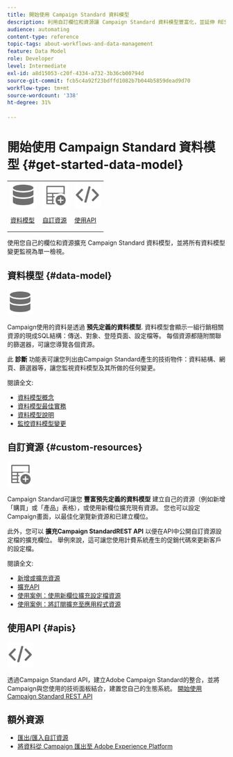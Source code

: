 ```yaml
---
title: 開始使用 Campaign Standard 資料模型
description: 利用自訂欄位和資源讓 Campaign Standard 資料模型豐富化，並延伸 REST API 以公開延伸的欄位。
audience: automating
content-type: reference
topic-tags: about-workflows-and-data-management
feature: Data Model
role: Developer
level: Intermediate
exl-id: a8d15053-c20f-4334-a732-3b36cb00794d
source-git-commit: fcb5c4a92f23bdffd1082b7b044b5859dead9d70
workflow-type: tm+mt
source-wordcount: '338'
ht-degree: 31%

---
```


# 開始使用 Campaign Standard 資料模型 {#get-started-data-model}

<table>
<tr>
<td><img src="assets/do-not-localize/icon_datamodel.svg" width="60px"><p><a href="#data-model">資料模型</a></p></td>
<td><img src="assets/do-not-localize/icon_custom.svg" width="60px"><p><a href="#custom-resources">自訂資源</a></p></td><td><img src="assets/do-not-localize/icon_api.svg" width="60px"><p><a href="#custom-resources">使用API</a></p></td></tr>
</table>

使用您自己的欄位和資源擴充 Campaign Standard 資料模型，並將所有資料模型變更監視為單一檢視。

## 資料模型 {#data-model}

<img src="assets/do-not-localize/icon_datamodel.svg" width="60px">

Campaign使用的資料是透過 **預先定義的資料模型**. 資料模型會顯示一組行銷相關資源的現成SQL結構：傳送、對象、登陸頁面、設定檔等。 每個資源都隨附關聯的篩選器，可讓您導覽各個資源。

此 **診斷** 功能表可讓您列出由Campaign Standard產生的技術物件：資料結構、網頁、篩選器等，讓您監視資料模型及其所做的任何變更。

閱讀全文:

* [資料模型概念](../../developing/using/data-model-concepts.md)
* [資料模型最佳實務](../../developing/using/data-model-best-practices.md)
* [資料模型說明](../../developing/using/datamodel-introduction.md)
* [監控資料模型變更](../../developing/using/monitoring-data-model-changes.md)

## 自訂資源 {#custom-resources}

<img src="assets/do-not-localize/icon_custom.svg" width="60px">

Campaign Standard可讓您 **豐富預先定義的資料模型** 建立自己的資源（例如新增「購買」或「產品」表格），或使用新欄位擴充現有資源。 您也可以設定Campaign畫面，以最佳化瀏覽新資源和已建立欄位。

此外，您可以 **擴充Campaign StandardREST API** 以便在API中公開自訂資源設定檔的擴充欄位。 舉例來說，這可讓您使用計費系統產生的促銷代碼來更新客戶的設定檔。

閱讀全文:

* [新增或擴充資源](../../developing/using/key-steps-to-add-a-resource.md)
* [擴充API](../../developing/using/about-extending-the-api.md)
* [使用案例：使用新欄位擴充設定檔資源](../../developing/using/extending-the-profile-resource-with-a-new-field.md)
* [使用案例：將訂閱擴充至應用程式資源](../../developing/using/extending-the-subscriptions-to-an-application-resource.md)

## 使用API {#apis}

<img src="assets/do-not-localize/icon_api.svg" width="60px">

透過Campaign Standard API，建立Adobe Campaign Standard的整合，並將Campaign與您使用的技術面板結合，建置您自己的生態系統。 [開始使用 Campaign Standard REST API](../../api/using/get-started-apis.md)

## 額外資源

* [匯出/匯入自訂資源](https://helpx.adobe.com/campaign/kb/acs-get-started-with-cusres.html)
* [將資料從 Campaign 匯出至 Adobe Experience Platform](../../integrating/using/export-campaign-data.md)
